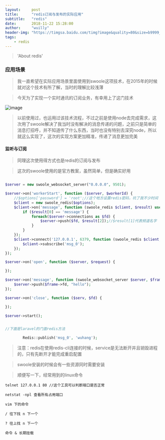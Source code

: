 ```yaml
---
layout:     post
title:      "redis订阅与发布的实际应用"
subtitle:   "redis"
date:       2018-11-22 15:28:00
author:     "wuilly"
header-img: "https://timgsa.baidu.com/timg?image&quality=80&size=b9999_10000&sec=1516777063737&di=a86a9881000f70190aaffe6953eec4f3&imgtype=0&src=http%3A%2F%2Fimg.article.pchome.net%2F00%2F28%2F07%2F58%2Fpic_lib%2Fwm%2F1920_1200car_1002.jpg"
tags:
    - redis
---
```

> 'About redis'


### 应用场景

> 我一直希望在实际应用场景里面使用到swoole这项技术，在2015年的时候就对这个技术有所了解，当时的理解比较浅薄

> 今天为了实现一个实时通讯的订阅业务，有幸用上了这门技术

![image](https://wx2.sinaimg.cn/large/005N5norgy1fxgwo5encjj30kx0baabz.jpg)


> 以前使用过，也运用过该技术流程，不过之前是使用node去完成需求，这次用了swoole解决了我当时没有解决的消息传递的问题，之前只是简单的消息打招呼，并不知道传了什么东西，当时也没有特别去深究node，所以就这么实现了，这次的实现方案更加精准，传递了消息更加完美

#### 监听与订阅

> 同理这次使用得方式也是redis的订阅与发布

> 这次的swoole使用的是官方教案，虽然简单，但是确实好用

``` php

$server = new swoole_websocket_server("0.0.0.0", 9501);

$server->on('workerStart', function ($server, $workerId) {
    //$options['password'] = 'root';//这个地方设置redis密码，坑了我不少时间
    $client = new swoole_redis($options);
    $client->on('message', function (swoole_redis $client, $result) use ($server) {
        if ($result[0] == 'message') {
            foreach($server->connections as $fd) {
                $server->push($fd, $result[2]);//$result[1]代表频道名字
            }
        }
    });
    $client->connect('127.0.0.1', 6379, function (swoole_redis $client, $result) {
        $client->subscribe('msg_0');
    });
});

$server->on('open', function ($server, $request) {

});

$server->on('message', function (swoole_websocket_server $server, $frame) {
    $server->push($frame->fd, "hello");
});

$server->on('close', function ($serv, $fd) {

});

$server->start();


//下面是laravel的门面redis方法

        Redis::publish('msg_0', 'wuhang');
```


> 注意：redis在使用redis-cli连接的时候，service是无法断开并且销毁进程的，只有先断开才能完成重启配置


> swoole安装的时候会有一些资源同时需要安装


> 顺便写一下，经常用到的linux命令

```
telnet 127.0.0.1 80 //这个工具可以判断端口是否正常

netstat -npl 查看所有占用端口

vim 下的命令

/ 往下找 n 下一个

? 往上找 n 下一个

命令 & 长期挂载
```